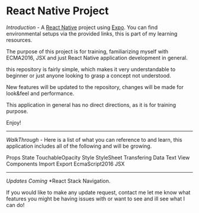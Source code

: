 # React Native Project

*Introduction* - 
A [React Native](http://www.reactnativeexpress.com/environment) project using [Expo](https://expo.io).
You can find environmental setups via the provided links, this is part of my learning resources.

The purpose of this project is for training, familiarizing myself with ECMA2016, JSX and just React Native application development in general. 

this repository is fairly simple, which makes it very understandable to beginner or just anyone looking to grasp a concept not understood.

New features will be updated to the repository, changes will be made for look&feel and performance.

This application in general has no direct directions, as it is for training purpose.

Enjoy!


***
*WalkThrough* - Here is a list of what you can reference to and learn, this application includes all of the following and will be growing.

Props
State
TouchableOpacity
Style
StyleSheet 
Transfering Data
Text
View
Components
Import
Export
EcmaScript2016
JSX

***
*Updates Coming* 
*React Stack Navigation.

If you would like to make any update request, contact me let me know what features you might be having issues with or want to see and ill see what I can do!